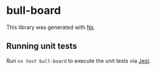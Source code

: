 # bull-board

This library was generated with [Nx](https://nx.dev).

## Running unit tests

Run `nx test bull-board` to execute the unit tests via [Jest](https://jestjs.io).
